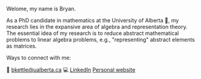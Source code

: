 Welome, my name is Bryan.

As a PhD candidate in mathematics at the University of Alberta 📖, my research lies in the expansive area of algebra and representation theory. The essential idea of my research is to reduce abstract mathematical problems to linear algebra problems, e.g., "representing" abstract elements as matrices.

Ways to connect with me:

📧 bkettle@ualberta.ca
💻 [LinkedIn](https://www.linkedin.com/in/b-ket/)
[Personal website](https://www.bkettle.ca)
